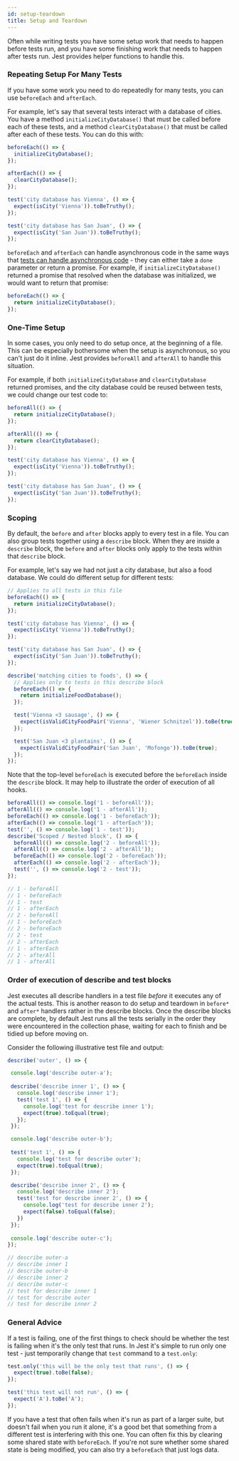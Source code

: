 ```yaml
---
id: setup-teardown
title: Setup and Teardown
---
```


Often while writing tests you have some setup work that needs to happen before
tests run, and you have some finishing work that needs to happen after tests
run. Jest provides helper functions to handle this.

### Repeating Setup For Many Tests

If you have some work you need to do repeatedly for many tests, you can use
`beforeEach` and `afterEach`.

For example, let's say that several tests interact with a database of cities.
You have a method `initializeCityDatabase()` that must be called before each of
these tests, and a method `clearCityDatabase()` that must be called after each
of these tests. You can do this with:

```js
beforeEach(() => {
  initializeCityDatabase();
});

afterEach(() => {
  clearCityDatabase();
});

test('city database has Vienna', () => {
  expect(isCity('Vienna')).toBeTruthy();
});

test('city database has San Juan', () => {
  expect(isCity('San Juan')).toBeTruthy();
});
```

`beforeEach` and `afterEach` can handle asynchronous code in the same ways that
[tests can handle asynchronous code](TestingAsyncCode.md) - they can either take
a `done` parameter or return a promise. For example, if
`initializeCityDatabase()` returned a promise that resolved when the database
was initialized, we would want to return that promise:

```js
beforeEach(() => {
  return initializeCityDatabase();
});
```

### One-Time Setup

In some cases, you only need to do setup once, at the beginning of a file. This
can be especially bothersome when the setup is asynchronous, so you can't just
do it inline. Jest provides `beforeAll` and `afterAll` to handle this situation.

For example, if both `initializeCityDatabase` and `clearCityDatabase` returned
promises, and the city database could be reused between tests, we could change
our test code to:

```js
beforeAll(() => {
  return initializeCityDatabase();
});

afterAll(() => {
  return clearCityDatabase();
});

test('city database has Vienna', () => {
  expect(isCity('Vienna')).toBeTruthy();
});

test('city database has San Juan', () => {
  expect(isCity('San Juan')).toBeTruthy();
});
```

### Scoping

By default, the `before` and `after` blocks apply to every test in a file. You
can also group tests together using a `describe` block. When they are inside a
`describe` block, the `before` and `after` blocks only apply to the tests within
that `describe` block.

For example, let's say we had not just a city database, but also a food
database. We could do different setup for different tests:

```js
// Applies to all tests in this file
beforeEach(() => {
  return initializeCityDatabase();
});

test('city database has Vienna', () => {
  expect(isCity('Vienna')).toBeTruthy();
});

test('city database has San Juan', () => {
  expect(isCity('San Juan')).toBeTruthy();
});

describe('matching cities to foods', () => {
  // Applies only to tests in this describe block
  beforeEach(() => {
    return initializeFoodDatabase();
  });

  test('Vienna <3 sausage', () => {
    expect(isValidCityFoodPair('Vienna', 'Wiener Schnitzel')).toBe(true);
  });

  test('San Juan <3 plantains', () => {
    expect(isValidCityFoodPair('San Juan', 'Mofongo')).toBe(true);
  });
});
```

Note that the top-level `beforeEach` is executed before the `beforeEach` inside
the `describe` block. It may help to illustrate the order of execution of all
hooks.

```js
beforeAll(() => console.log('1 - beforeAll'));
afterAll(() => console.log('1 - afterAll'));
beforeEach(() => console.log('1 - beforeEach'));
afterEach(() => console.log('1 - afterEach'));
test('', () => console.log('1 - test'));
describe('Scoped / Nested block', () => {
  beforeAll(() => console.log('2 - beforeAll'));
  afterAll(() => console.log('2 - afterAll'));
  beforeEach(() => console.log('2 - beforeEach'));
  afterEach(() => console.log('2 - afterEach'));
  test('', () => console.log('2 - test'));
});

// 1 - beforeAll
// 1 - beforeEach
// 1 - test
// 1 - afterEach
// 2 - beforeAll
// 1 - beforeEach
// 2 - beforeEach
// 2 - test
// 2 - afterEach
// 1 - afterEach
// 2 - afterAll
// 1 - afterAll
```

### Order of execution of describe and test blocks

Jest executes all describe handlers in a test file *before* it executes any of the actual tests. This is another reason to do setup and teardown in `before*` and `after*` handlers rather in the describe blocks. Once the describe blocks are complete, by default Jest runs all the tests serially in the order they were encountered in the collection phase, waiting for each to finish and be tidied up before moving on. 

Consider the following illustrative test file and output:

```js
describe('outer', () => {

 console.log('describe outer-a');
 
 describe('describe inner 1', () => {
   console.log('describe inner 1');
   test('test 1', () => {
     console.log('test for describe inner 1');
     expect(true).toEqual(true);
   });
 });

 console.log('describe outer-b');
 
 test('test 1', () => {
   console.log('test for describe outer');
   expect(true).toEqual(true);
 });

 describe('describe inner 2', () => {
   console.log('describe inner 2');
   test('test for describe inner 2', () => {
     console.log('test for describe inner 2');
     expect(false).toEqual(false);
   })
 });
 
 console.log('describe outer-c');
});

// describe outer-a
// describe inner 1
// describe outer-b
// describe inner 2
// describe outer-c
// test for describe inner 1
// test for describe outer
// test for describe inner 2
```

### General Advice

If a test is failing, one of the first things to check should be whether the
test is failing when it's the only test that runs. In Jest it's simple to run
only one test - just temporarily change that `test` command to a `test.only`:

```js
test.only('this will be the only test that runs', () => {
  expect(true).toBe(false);
});

test('this test will not run', () => {
  expect('A').toBe('A');
});
```

If you have a test that often fails when it's run as part of a larger suite, but
doesn't fail when you run it alone, it's a good bet that something from a
different test is interfering with this one. You can often fix this by clearing
some shared state with `beforeEach`. If you're not sure whether some shared
state is being modified, you can also try a `beforeEach` that just logs data.
